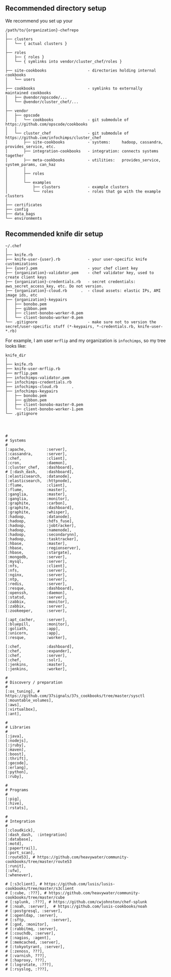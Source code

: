 
## Recommended directory setup

We recommend you set up your 

    /path/to/{organization}-chefrepo
    │  
    ├── clusters
    │   └── { actual clusters }
    │  
    ├── roles
    │   ├── { roles }
    │   └── { symlinks into vendor/cluster_chef/roles }
    │  
    ├── site-cookbooks                  - directories holding internal cookbooks
    │   └── users
    │  
    ├── cookbooks                       - symlinks to externally maintained cookbooks
    │   ├── @vendor/opscode/...
    │   └── @vendor/cluster_chef/...
    │  
    ├── vendor
    │   ├── opscode
    │   │   └── cookbooks               - git submodule of https://github.com/opscode/cookbooks
    │   │  
    │   └── cluster_chef                - git submodule of https://github.com/infochimps/cluster_chef
    │       ├── site-cookbooks          - systems:     hadoop, cassandra, provides_service, etc.
    │       ├── integration-cookbooks   - integration: connects systems together
    │       ├── meta-cookbooks          - utilities:   provides_service, system_params, can_haz
    │       │  
    │       ├── roles
    │       │  
    │       └── examples
    │           ├── clusters            - example clusters
    │           └── roles               - roles that go with the example clusters
    │  
    ├── certificates
    ├── config
    ├── data_bags
    └── environments

## Recommended knife dir setup

    ~/.chef
    │  
    ├── knife.rb
    ├── knife-user-{user}.rb            - your user-specific knife customizations
    ├── {user}.pem                      - your chef client key
    ├── {organization}-validator.pem    - chef validator key, used to create client keys
    ├── {organization}-credentials.rb   - secret credentials: aws_secret_access_key, etc. Do not version.
    ├── {organization}-cloud.rb      .  - cloud assets: elastic IPs, AMI image ids, etc
    ├── {organization}-keypairs
    │   ├── bonobo.pem
    │   ├── gibbon.pem
    │   ├── client-bonobo-worker-0.pem
    │   └── client-bonobo-worker-0.pem
    └── .gitignore                      - make sure not to version the secret/user-specific stuff (*-keypairs, *-credentials.rb, knife-user-*.rb)

For example, I am user `mrflip` and my organization is `infochimps`, so my tree looks like:

    knife_dir
    │  
    ├── knife.rb
    ├── knife-user-mrflip.rb            
    ├── mrflip.pem                      
    ├── infochimps-validator.pem    
    ├── infochimps-credentials.rb   
    ├── infochimps-cloud.rb      .  
    ├── infochimps-keypairs
    │   ├── bonobo.pem
    │   ├── gibbon.pem
    │   ├── client-bonobo-master-0.pem
    │   └── client-bonobo-worker-1.pem
    └── .gitignore                      




    #
    # Systems
    #
    [:apache,         :server],
    [:cassandra,      :server],
    [:chef,           :client],
    [:cron,           :daemon],
    [:cluster_chef,   :dashboard],
    # [:dash_dash,    :dashboard],
    [:elasticsearch,  :datanode],
    [:elasticsearch,  :httpnode],
    [:flume,          :client],
    [:flume,          :master],
    [:ganglia,        :master],
    [:ganglia,        :monitor],
    [:graphite,       :carbon],
    [:graphite,       :dashboard],
    [:graphite,       :whisper],
    [:hadoop,         :datanode],
    [:hadoop,         :hdfs_fuse],
    [:hadoop,         :jobtracker],
    [:hadoop,         :namenode],
    [:hadoop,         :secondarynn],
    [:hadoop,         :tasktracker],
    [:hbase,          :master],
    [:hbase,          :regionserver],
    [:hbase,          :stargate],
    [:mongodb,        :server],
    [:mysql,          :server],
    [:nfs,            :client],
    [:nfs,            :server],
    [:nginx,          :server],
    [:ntp,            :server],
    [:redis,          :server],
    [:resque,         :dashboard],
    [:openssh,        :daemon],
    [:statsd,         :server],
    [:zabbix,         :monitor],
    [:zabbix,         :server],
    [:zookeeper,      :server],
    
    [:apt_cacher,     :server],
    [:bluepill,       :monitor],
    [:goliath,        :app],
    [:unicorn,        :app],
    [:resque,         :worker],

    [:chef,           :dashboard],
    [:chef,           :expander],
    [:chef,           :server],
    [:chef,           :solr],
    [:jenkins,        :master],
    [:jenkins,        :worker],
    
    #
    # Discovery / preparation
    #
    [:os_tuning], # https://github.com/37signals/37s_cookbooks/tree/master/sysctl
    [:mountable_volumes],
    [:aws],
    [:virtualbox],
    [:ant],
    
    #
    # Libraries
    #
    [:java],
    [:nodejs],
    [:jruby],
    [:maven],
    [:boost],
    [:thrift],
    [:gecode],
    [:erlang],
    [:python],
    [:ruby],
    
    #
    # Programs
    #
    [:pig],
    [:hive],
    [:rstats],
    
    #
    # Integration
    #
    [:cloudkick],
    [:dash_dash,  :integration]
    [:database],
    [:motd],
    [:papertrail],
    [:port_scan],
    [:route53], # https://github.com/heavywater/community-cookbooks/tree/master/route53
    [:runit],
    [:ufw],
    [:whenever],
    
    # [:s3client], # https://github.com/lusis/lusis-cookbooks/tree/master/s3client
    # [:cube, :???], # https://github.com/heavywater/community-cookbooks/tree/master/cube
    # [:splunk, :???], # https://github.com/cwjohnston/chef-splunk
    # [:noah, :server],  # https://github.com/lusis-cookbooks/noah
    # [:postgresql, :server],
    # [:openldap, :server],
    # [:sftp,           :server],
    # [:god, :monitor],
    # [:rabbitmq, :server],
    # [:couchdb, :server],
    # [:nagios, :agent],
    # [:memcached, :server],
    # [:tokyotyrant, :server],
    # [:zenoss, ???],
    # [:varnish, ???],
    # [:haproxy, ???],
    # [:logrotate, :???],
    # [:rsyslog, :???],
